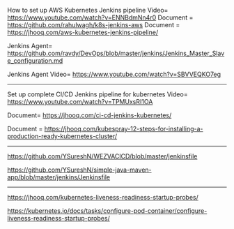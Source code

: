 How to set up AWS Kubernetes Jenkins pipeline Video= https://www.youtube.com/watch?v=ENNBdmNn4r0
Document = https://github.com/rahulwagh/k8s-jenkins-aws
Document = https://jhooq.com/aws-kubernetes-jenkins-pipeline/

Jenkins Agent= https://github.com/ravdy/DevOps/blob/master/jenkins/Jenkins_Master_Slave_configuration.md

Jenkins Agent Video= https://www.youtube.com/watch?v=SBVVEQKO7eg

--------------------------------

Set up complete CI/CD Jenkins pipeline for kubernetes Video= https://www.youtube.com/watch?v=TPMUxsRI1OA

Document= https://jhooq.com/ci-cd-jenkins-kubernetes/

Document = https://jhooq.com/kubespray-12-steps-for-installing-a-production-ready-kubernetes-cluster/

----------------------


https://github.com/YSureshN/WEZVACICD/blob/master/jenkinsfile


https://github.com/YSureshN/simple-java-maven-app/blob/master/jenkins/Jenkinsfile


-------------

https://jhooq.com/kubernetes-liveness-readiness-startup-probes/

https://kubernetes.io/docs/tasks/configure-pod-container/configure-liveness-readiness-startup-probes/
